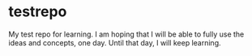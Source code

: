 # testrepo
My test repo for learning. 
I am hoping that I will be able to fully use the ideas and concepts, one day. Until that day, I will keep learning. 
